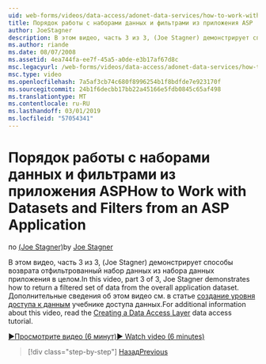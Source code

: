 ```yaml
---
uid: web-forms/videos/data-access/adonet-data-services/how-to-work-with-datasets-and-filters-from-an-asp-application
title: Порядок работы с наборами данных и фильтрами из приложения ASP | Документация Майкрософт
author: JoeStagner
description: В этом видео, часть 3 из 3, (Joe Stagner) демонстрирует способы возврата отфильтрованный набор данных из набора данных приложения в целом. Для ab Дополнительные сведения...
ms.author: riande
ms.date: 08/07/2008
ms.assetid: 4ea744fa-ee7f-45a5-a0de-e3b17af67d8c
msc.legacyurl: /web-forms/videos/data-access/adonet-data-services/how-to-work-with-datasets-and-filters-from-an-asp-application
msc.type: video
ms.openlocfilehash: 7a5af3cb74c680f8996254b1f8bdfde7e923170f
ms.sourcegitcommit: 24b1f6decbb17bb22a45166e5fdb0845c65af498
ms.translationtype: MT
ms.contentlocale: ru-RU
ms.lasthandoff: 03/01/2019
ms.locfileid: "57054341"
---
```

<a name="how-to-work-with-datasets-and-filters-from-an-asp-application"></a><span data-ttu-id="23181-104">Порядок работы с наборами данных и фильтрами из приложения ASP</span><span class="sxs-lookup"><span data-stu-id="23181-104">How to Work with Datasets and Filters from an ASP Application</span></span>
====================
<span data-ttu-id="23181-105">по [(Joe Stagner)](https://github.com/JoeStagner)</span><span class="sxs-lookup"><span data-stu-id="23181-105">by [Joe Stagner](https://github.com/JoeStagner)</span></span>

<span data-ttu-id="23181-106">В этом видео, часть 3 из 3, (Joe Stagner) демонстрирует способы возврата отфильтрованный набор данных из набора данных приложения в целом.</span><span class="sxs-lookup"><span data-stu-id="23181-106">In this video, part 3 of 3, Joe Stagner demonstrates how to return a filtered set of data from the overall application dataset.</span></span> <span data-ttu-id="23181-107">Дополнительные сведения об этом видео см. в статье [создание уровня доступа к данным](../../../overview/data-access/introduction/creating-a-data-access-layer-vb.md) учебнике доступа данных.</span><span class="sxs-lookup"><span data-stu-id="23181-107">For additional information about this video, read the [Creating a Data Access Layer](../../../overview/data-access/introduction/creating-a-data-access-layer-vb.md) data access tutorial.</span></span>

[<span data-ttu-id="23181-108">&#9654;Просмотрите видео (6 минут)</span><span class="sxs-lookup"><span data-stu-id="23181-108">&#9654; Watch video (6 minutes)</span></span>](https://channel9.msdn.com/Blogs/ASP-NET-Site-Videos/how-to-work-with-datasets-and-filters-from-an-asp-application)

> [!div class="step-by-step"]
> [<span data-ttu-id="23181-109">Назад</span><span class="sxs-lookup"><span data-stu-id="23181-109">Previous</span></span>](how-to-manually-bind-a-dataset-to-a-datagrid.md)
